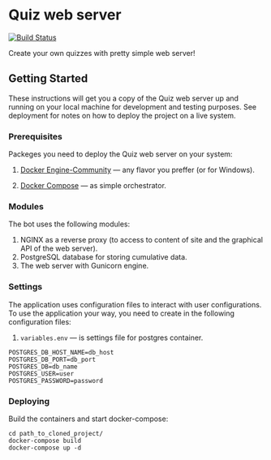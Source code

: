# Quiz web server
 [![Build Status](https://travis-ci.org/rustam-python/Questioner-Server.svg?branch=master)](https://travis-ci.org/rustam-python/Questioner-Server)

Create your own quizzes with pretty simple web server!

## Getting Started
These instructions will get you a copy of the Quiz web server up and running on your local machine for development and testing purposes. See deployment for notes on how to deploy the project on a live system.

### Prerequisites
Packeges you need to deploy the Quiz web server on your system:

1. [Docker Engine-Community](https://docs.docker.com/install/linux/docker-ce/centos/) — any flavor you preffer (or for Windows).

2. [Docker Compose](https://docs.docker.com/compose/install/) — as simple orchestrator.


### Modules
The bot uses the following modules:
1. NGINX as a reverse proxy (to access to content of site and the graphical API of the web server).
2. PostgreSQL database for storing cumulative data.
3. The web server with Gunicorn engine.

### Settings
The application uses configuration files to interact with user configurations. To use the application your way, you need to create in the following configuration files:
1. `variables.env` — is settings file for postgres container.

```
POSTGRES_DB_HOST_NAME=db_host
POSTGRES_DB_PORT=db_port
POSTGRES_DB=db_name
POSTGRES_USER=user
POSTGRES_PASSWORD=password
```

### Deploying

Build the containers and start docker-compose:

```
cd path_to_cloned_project/
docker-compose build
docker-compose up -d
```
